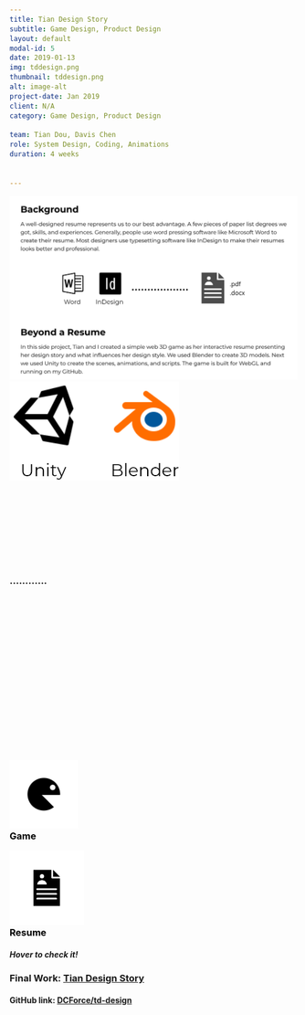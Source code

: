 ```yaml
---
title: Tian Design Story
subtitle: Game Design, Product Design
layout: default
modal-id: 5
date: 2019-01-13
img: tddesign.png
thumbnail: tddesign.png
alt: image-alt
project-date: Jan 2019
client: N/A
category: Game Design, Product Design

team: Tian Dou, Davis Chen
role: System Design, Coding, Animations
duration: 4 weeks


---
```

<style>
    @import url(css/card-flip-css.css);
</style>
<div class="container">
<div class="row">
    <span >
        <img class="img-responsive center-block" style="width: 80vw;" src="img/portfolio/TDDesign-XD-1.png" alt="">
    </span>
</div> <!-- row XD-1 -->
<div class="row">
    <div class="col-md-4" style="height: 320px;">
        <div class="vertical-align-center">
            <img class="img-responsive center-block" src="img/portfolio/group-47.png" alt="">
        </div>
    </div> <!-- Game as Resume -->
    <div class="col-md-4" style="height: 320px;">
        <div class="vertical-align-center">
            <h3>‧‧‧‧‧‧‧‧‧‧‧‧</h3>
        </div>
    </div>
    <div class="col-md-4" >
        <div class="flip-container" ontouchstart="this.classList.toggle('hover');">
            <div class="flipper">
                <div class="front">
                    <!-- front content -->
                    <div>
                        <img src="img/portfolio/game-1.png" width="120vw" height="120vh" style="margin-bottom: 0px;">
                        <h3 style="color: black; margin-top: 0px;">Game</h3>
                    </div>
                </div>
                <div class="back">
                    <!-- back content -->
                    <div>
                        <img src="img/portfolio/resume-1.png" width="130vw" height="130vh" style="margin-bottom: 0px;">
                        <h3 style="color: black; margin-top: 0px;">Resume</h3>
                    </div>    
                </div>
            </div>
        </div>
        <h5 class="service-heading">Hover to check it!</h5>
    </div> <!-- the card -->
        
</div> <!-- row card and content-->
<div class="row">
    <h3 class="service-heading">Final Work: <a href="https://dcforce.github.io/td-design/tian-design-story/" target="_blank">Tian Design Story</a></h3>
    <h4 class="service-heading">GitHub link: <a href="https://github.com/DCForce/td-design" target="_blank">DCForce/td-design</a></h4>
</div> <!-- row link -->
</div> <!-- container-fluid -->